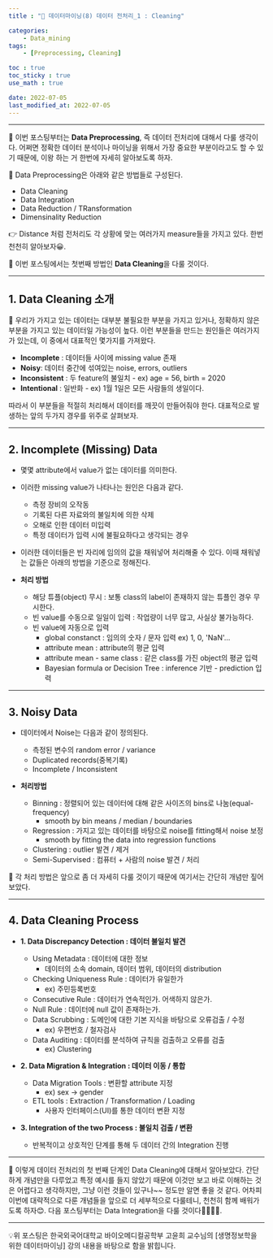 ```yaml
---
title : "🧩 데이터마이닝(8) 데이터 전처리_1 : Cleaning"

categories:
    - Data_mining
tags:
    - [Preprocessing, Cleaning]

toc : true
toc_sticky : true 
use_math : true  

date: 2022-07-05
last_modified_at: 2022-07-05 
---  
```

* * *  

🧩 이번 포스팅부터는 <b><a>Data Preprocessing</a></b>, 즉 데이터 전처리에 대해서 다룰 생각이다. 어쩌면 정확한 데이터 분석이나 마이닝을 위해서 가장 중요한 부분이라고도 할 수 있기 때문에, 이왕 하는 거 한번에 자세히 알아보도록 하자.  

🧩 Data Preprocessing은 아래와 같은 방법들로 구성된다.  
- Data Cleaning  
- Data Integration  
- Data Reduction / TRansformation  
- Dimensinality Reduction  

👉 Distance 처럼 전처리도 각 상황에 맞는 여러가지 measure들을 가지고 있다. 한번 천천히 알아보자😀.  

🧩 이번 포스팅에서는 첫번째 방법인 <b><a>Data Cleaning</a></b>을 다룰 것이다.  

* * *
## 1. Data Cleaning 소개  

🧩 우리가 가지고 있는 데이터는 대부분 불필요한 부분을 가지고 있거나, 정확하지 않은 부분을 가지고 있는 데이터일 가능성이 높다.  이런 부분들을 만드는 원인들은 여러가지가 있는데, 이 중에서 대표적인 몇가지를 가져왔다.  

- <b>Incomplete</b> : 데이터들 사이에 <a>missing value</a> 존재  
- <b>Noisy</b>: 데이터 중간에 섞여있는 <a>noise, errors, outliers</a>  
- <b>Inconsistent</b> : 두 feature의 <a>불일치</a> - ex) age = 56, birth = 2020    
- <b>Intentional</b> : <a>일반화</a> - ex) 1월 1일은 모든 사람들의 생일이다.  

따라서 이 부분들을 적절히 처리해서 데이터를 깨끗이 만들어줘야 한다. 대표적으로 발생하는 앞의 두가지 경우를 위주로 살펴보자.  

* * *
## 2. Incomplete (Missing) Data  

- 몇몇 attribute에서 value가 없는 데이터를 의미한다.  
- 이러한 missing value가 나타나는 원인은 다음과 같다.  
    - 측정 장비의 오작동  
    - 기록된 다른 자료와의 불일치에 의한 삭제  
    - 오해로 인한 데이터 미입력  
    - 특정 데이터가 입력 시에 불필요하다고 생각되는 경우<br>  

- 이러한 데이터들은 빈 자리에 임의의 값을 채워넣어 처리해줄 수 있다. 이때 채워넣는 값들은 아래의 방법을 기준으로 정해진다.<br>  


- <b>처리 방법</b>  
    - 해당 튜플(object) <a>무시</a> : 보통 class의 label이 존재하지 않는 튜플인 경우 무시한다.  
    - 빈 value를 <a>수동으로 일일이 입력</a> : 작업량이 너무 많고, 사실상 불가능하다.  
    - 빈 value에 <a>자동으로 입력</a>  
        - global constanct : 임의의 숫자 / 문자 입력 ex) 1, 0, 'NaN'...  
        - attribute mean : attribute의 평균 입력  
        - attribute mean - same class : 같은 class를 가진 object의 평균 입력  
        - Bayesian formula or Decision Tree : inference 기반 - prediction 입력  

* * *  
## 3. Noisy Data  

- 데이터에서 <a>Noise</a>는 다음과 같이 정의된다.  
    - 측정된 변수의 random error / variance  
    - Duplicated records(중복기록)  
    - Incomplete / Inconsistent<br>  

- <b>처리방법</b>  
    - <a>Binning</a> : 정렬되어 있는 데이터에 대해 같은 사이즈의 bins로 나눔(equal-frequency)  
        - smooth by bin means / median / boundaries  
    - <a>Regression</a> : 가지고 있는 데이터를 바탕으로 noise를 fitting해서 noise 보정  
        - smooth by fitting the data into regression functions  
    - <a>Clustering</a> : outlier 발견 / 제거  
    - Semi-Supervised : 컴퓨터 + 사람의 noise 발견 / 처리  

🧩 각 처리 방법은 앞으로 좀 더 자세히 다룰 것이기 때문에 여기서는 간단히 개념만 짚어보았다.  


* * *  
## 4. Data Cleaning Process  

- <b>1. Data Discrepancy Detection : 데이터 불일치 발견</b>  
    - <a>Using Metadata</a> : 데이터에 대한 정보  
        - 데이터의 소속 domain, 데이터 범위, 데이터의 distribution  
    - <a>Checking Uniqueness Rule</a> : 데이터가 유일한가  
        - ex) 주민등록번호  
    - <a>Consecutive Rule</a> : 데이터가 연속적인가. 어색하지 않은가.  
    - <a>Null Rule</a> : 데이터에 null 값이 존재하는가.  
    - <a>Data Scrubbing</a> : 도메인에 대한 기본 지식을 바탕으로 오류검출 / 수정  
        - ex) 우편번호 / 철자검사  
    - <a>Data Auditing</a> : 데이터를 분석하여 규칙을 검출하고 오류를 검출  
        - ex) Clustering<br>  


- <b>2. Data Migration & Integration : 데이터 이동 / 통합</b>  
    - <a>Data Migration Tools</a> : 변환할 attribute 지정  
        - ex) sex $\rightarrow$ gender  
    - <a>ETL tools : Extraction / Transformation / Loading</a>  
        - 사용자 인터페이스(UI)를 통한 데이터 변환 지정<br>  

- <b>3. Integration of the two Process : 불일치 검출 / 변환</b>  
    - 반복적이고 상호적인 단계를 통해 두 데이터 간의 Integration 진행   

* * *  
🧩 이렇게 데이터 전처리의 첫 번째 단계인 Data Cleaning에 대해서 알아보았다. 간단하게 개념만을 다루었고 특정 예시를 들지 않았기 때문에 이것만 보고 바로 이해하는 것은 어렵다고 생각하지만, 그냥 이런 것들이 있구나~~ 정도만 알면 좋을 것 같다. 어차피 이번에 대략적으로 다룬 개념들을 앞으로 더 세부적으로 다룰테니, 천천히 함께 배워가도록 하자😊. 다음 포스팅부터는 Data Integration을 다룰 것이다🏃‍♂️🏃‍♂️.  

* * *  

<div style="text-align: left">💡위 포스팅은 한국외국어대학교 바이오메디컬공학부 고윤희 교수님의 [생명정보학을 위한 데이터마이닝] 강의 내용을 바탕으로 함을 밝힙니다.</div>
